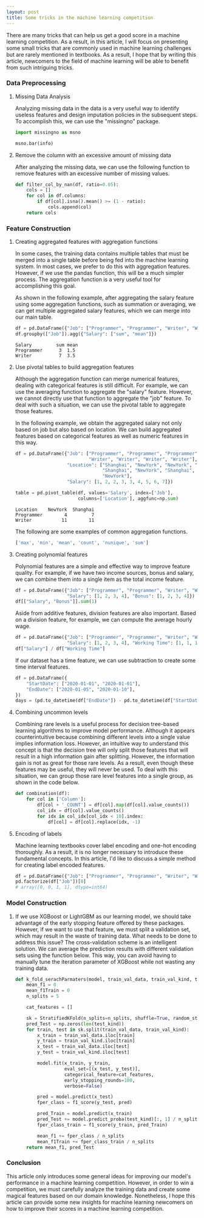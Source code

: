 ```yaml
---
layout: post
title: Some tricks in the machine learning competition 
---
```


There are many tricks that can help us get a good score in a machine learning competition. As a result, in this article, I will focus on presenting some small tricks that are commonly used in machine learning challenges but are rarely mentioned in textbooks. As a result, I hope that by writing this article, newcomers to the field of machine learning will be able to benefit from such intriguing tricks.

### Data Preprocessing
   
1. Missing Data Analysis 

	Analyzing missing data in the data is a very useful way to identify useless features and design imputation policies in the subsequent steps. To accomplish this, we can use the "missingno" package.

	```python
	import missingno as msno

	msno.bar(info)
	```

2. Remove the column with an excessive amount of missing data 
	
	After analyzing the missing data, we can use the following function to remove features with an excessive number of missing values.

	```python
	def filter_col_by_nan(df, ratio=0.05):
	    cols = []
	    for col in df.columns:
	        if df[col].isna().mean() >= (1 - ratio):
	            cols.append(col)
	    return cols
	```

### Feature Construction

1. Creating aggregated features with aggregation functions

   In some cases, the training data contains multiple tables that must be merged into a single table before being fed into the machine learning system. In most cases, we prefer to do this with aggregation features. However, if we use the pandas function, this will be a much simpler process. The aggregation function is a very useful tool for accomplishing this goal.

   As shown in the following example, after aggregating the salary feature using some aggregation functions, such as summation or averaging, we can get multiple aggregated salary features, which we can merge into our main table.

	```python
	df = pd.DataFrame({"Job": ["Programmer", "Programmer", "Writer", "Writer"], "Salary": [1, 2, 3, 4]})
	df.groupby(["Job"]).agg({"Salary": ["sum", "mean"]})
	```

	```
	Salary         sum mean               
	Programmer      3  1.5
	Writer          7  3.5
	```

2. Use pivotal tables to build aggregation features 

	Although the aggregation function can merge numerical features, dealing with categorical features is still difficult. For example, we can use the averaging function to aggregate the "salary" feature. However, we cannot directly use that function to aggregate the "job" feature. To deal with such a situation, we can use the pivotal table to aggregate those features.

	In the following example, we obtain the aggregated salary not only based on job but also based on location. We can build aggregated features based on categorical features as well as numeric features in this way.

	```python
	df = pd.DataFrame({"Job": ["Programmer", "Programmer", "Programmer", "Programmer", "Programmer",
	                           "Writer", "Writer", "Writer", "Writer"],
	                   "Location": ["Shanghai", "NewYork", "NewYork", "Shanghai",
	                                "Shanghai", "NewYork", "Shanghai", "Shanghai",
	                                "NewYork"],
	                   "Salary": [1, 2, 2, 3, 3, 4, 5, 6, 7]})

	table = pd.pivot_table(df, values='Salary', index=['Job'],
	                       columns=['Location'], aggfunc=np.sum)
	```

	```
	Location    NewYork  Shanghai                    
	Programmer        4         7
	Writer           11        11
	```

	The following are some examples of common aggregation functions.

	```python
	['max', 'min', 'mean', 'count', 'nunique', 'sum']
	```

3. Creating polynomial features 
	
	Polynomial features are a simple and effective way to improve feature quality. For example, if we have two income sources, bonus and salary, we can combine them into a single item as the total income feature.

	```python
	df = pd.DataFrame({"Job": ["Programmer", "Programmer", "Writer", "Writer"],
	                   "Salary": [1, 2, 3, 4], "Bonus": [1, 2, 3, 4]})
	df[["Salary", "Bonus"]].sum(1)
	```

	Aside from additive features, division features are also important. Based on a division feature, for example, we can compute the average hourly wage.

	```python
	df = pd.DataFrame({"Job": ["Programmer", "Programmer", "Writer", "Writer"],
	                   "Salary": [1, 2, 3, 4], "Working Time": [1, 1, 1, 0.5]})
	df["Salary"] / df["Working Time"]
	```
	
	If our dataset has a time feature, we can use subtraction to create some time interval features.

	```python
	df = pd.DataFrame({
	    "StartDate": ["2020-01-01", "2020-01-01"],
	    "EndDate": ["2020-01-05", "2020-01-10"],
	})
	days = (pd.to_datetime(df["EndDate"]) - pd.to_datetime(df["StartDate"])).dt.days
	```

4. Combining uncommon levels 

	Combining rare levels is a useful process for decision tree-based learning algorithms to improve model performance. Although it appears counterintuitive because combining different levels into a single value implies information loss. However, an intuitive way to understand this concept is that the decision tree will only split those features that will result in a high information gain after splitting. However, the information gain is not as great for those rare levels. As a result, even though these features may be useful, they will never be used. To deal with this situation, we can group those rare level features into a single group, as shown in the code below.

	```python
	def combination(df):
	    for col in ['Column']:
	        df[col + '_COUNT'] = df[col].map(df[col].value_counts())
	        col_idx = df[col].value_counts()
	        for idx in col_idx[col_idx < 10].index:
	            df[col] = df[col].replace(idx, -1)
	```

5. Encoding of labels

   Machine learning textbooks cover label encoding and one-hot encoding thoroughly. As a result, it is no longer necessary to introduce these fundamental concepts. In this article, I'd like to discuss a simple method for creating label encoded features.

	```python
	df = pd.DataFrame({"Job": ["Programmer", "Programmer", "Writer", "Writer"]})
	pd.factorize(df["Job"])[0]
	# array([0, 0, 1, 1], dtype=int64)
	```

### Model Construction

1. If we use XGBoost or LightGBM as our learning model, we should take advantage of the early stopping feature offered by these packages. However, if we want to use that feature, we must split a validation set, which may result in the waste of training data. What needs to be done to address this issue? The cross-validation scheme is an intelligent solution. We can average the prediction results with different validation sets using the function below. This way, you can avoid having to manually tune the iteration parameter of XGBoost while not wasting any training data.

	```python
	def k_fold_serachParmaters(model, train_val_data, train_val_kind, test_kind):
	    mean_f1 = 0
	    mean_f1Train = 0
	    n_splits = 5

	    cat_features = []

	    sk = StratifiedKFold(n_splits=n_splits, shuffle=True, random_state=2020)
	    pred_Test = np.zeros(len(test_kind))
	    for train, test in sk.split(train_val_data, train_val_kind):
	        x_train = train_val_data.iloc[train]
	        y_train = train_val_kind.iloc[train]
	        x_test = train_val_data.iloc[test]
	        y_test = train_val_kind.iloc[test]

	        model.fit(x_train, y_train,
	                  eval_set=[(x_test, y_test)],
	                  categorical_feature=cat_features,
	                  early_stopping_rounds=100,
	                  verbose=False)

	        pred = model.predict(x_test)
	        fper_class = f1_score(y_test, pred)

	        pred_Train = model.predict(x_train)
	        pred_Test += model.predict_proba(test_kind)[:, 1] / n_splits
	        fper_class_train = f1_score(y_train, pred_Train)

	        mean_f1 += fper_class / n_splits
	        mean_f1Train += fper_class_train / n_splits
	    return mean_f1, pred_Test
	```

### Conclusion 
This article only introduces some general ideas for improving our model's performance in a machine learning competition. However, in order to win a competition, we must carefully analyze the training data and create some magical features based on our domain knowledge. Nonetheless, I hope this article can provide some new insights for machine learning newcomers on how to improve their scores in a machine learning competition.
